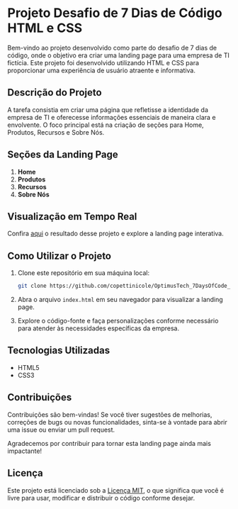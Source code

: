 # Projeto Desafio de 7 Dias de Código HTML e CSS

Bem-vindo ao projeto desenvolvido como parte do desafio de 7 dias de código, onde o objetivo era criar uma landing page para uma empresa de TI fictícia. Este projeto foi desenvolvido utilizando HTML e CSS para proporcionar uma experiência de usuário atraente e informativa.

## Descrição do Projeto

A tarefa consistia em criar uma página que refletisse a identidade da empresa de TI e oferecesse informações essenciais de maneira clara e envolvente. O foco principal está na criação de seções para Home, Produtos, Recursos e Sobre Nós.

## Seções da Landing Page

1. **Home**
2. **Produtos**
3. **Recursos**
4. **Sobre Nós**

## Visualização em Tempo Real
Confira [aqui](https://nc-desafios-7-days-of-code-html-css.vercel.app/) o resultado desse projeto e explore a landing page interativa.

## Como Utilizar o Projeto

1. Clone este repositório em sua máquina local:

   ```bash
   git clone https://github.com/copettinicole/OptimusTech_7DaysOfCode_HTML_CSS.git
   ```
2. Abra o arquivo `index.html` em seu navegador para visualizar a landing page.

3. Explore o código-fonte e faça personalizações conforme necessário para atender às necessidades específicas da empresa.

## Tecnologias Utilizadas

- HTML5
- CSS3

## Contribuições

Contribuições são bem-vindas! Se você tiver sugestões de melhorias, correções de bugs ou novas funcionalidades, sinta-se à vontade para abrir uma issue ou enviar um pull request.

Agradecemos por contribuir para tornar esta landing page ainda mais impactante!

## Licença

Este projeto está licenciado sob a [Licença MIT](LICENSE), o que significa que você é livre para usar, modificar e distribuir o código conforme desejar.
